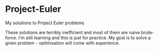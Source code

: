 # Project-Euler
My solutions to Project Euler problems


These solutions are terribly inefficient and most of them are naive brute-force. I'm still learning and this is just for practice. My goal is to solve a given problem - optimisation will come with experience.
